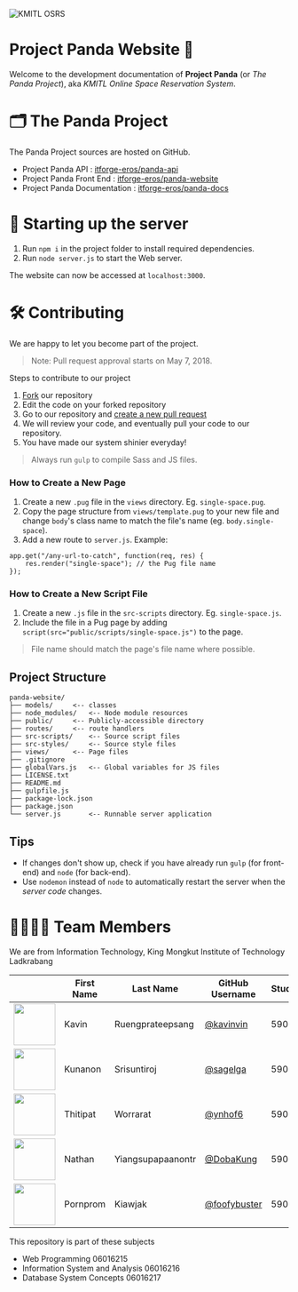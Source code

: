 ![KMITL OSRS](https://zartre.com/files/KMITL-OSRS.png)
# Project Panda Website 🐼

Welcome to the development documentation of **Project Panda** (or _The Panda Project_), aka _KMITL Online Space Reservation System_.

# 🗂 The Panda Project
The Panda Project sources are hosted on GitHub.

* Project Panda API : [itforge-eros/panda-api](https://github.com/itforge-eros/panda-api)
* Project Panda Front End : [itforge-eros/panda-website](https://github.com/itforge-eros/panda-website)
* Project Panda Documentation : [itforge-eros/panda-docs](https://github.com/itforge-eros/panda-docs)

# 🚀 Starting up the server

1. Run `npm i` in the project folder to install required dependencies.
2. Run `node server.js` to start the Web server.

The website can now be accessed at `localhost:3000`.

# 🛠 Contributing
We are happy to let you become part of the project.

> Note: Pull request approval starts on May 7, 2018.

Steps to contribute to our project
1. [Fork](https://help.github.com/articles/fork-a-repo/) our repository
2. Edit the code on your forked repository
3. Go to our repository and [create a new pull request](https://help.github.com/articles/creating-a-pull-request/)
4. We will review your code, and eventually pull your code to our repository.
5. You have made our system shinier everyday!

> Always run `gulp` to compile Sass and JS files.

### How to Create a New Page

1. Create a new `.pug` file in the `views` directory. Eg. `single-space.pug`.
2. Copy the page structure from `views/template.pug` to your new file and change `body`'s class name to match the file's name (eg. `body.single-space`).
3. Add a new route to `server.js`. Example:

```{javascript}
app.get("/any-url-to-catch", function(req, res) {
	res.render("single-space"); // the Pug file name
});
```

### How to Create a New Script File

1. Create a new `.js` file in the `src-scripts` directory. Eg. `single-space.js`.
2. Include the file in a Pug page by adding `script(src="public/scripts/single-space.js")` to the page.

> File name should match the page's file name where possible.

## Project Structure

```
panda-website/
├── models/		<-- classes
├── node_modules/	<-- Node module resources
├── public/		<-- Publicly-accessible directory
├── routes/		<-- route handlers
├── src-scripts/	<-- Source script files
├── src-styles/		<-- Source style files
├── views/		<-- Page files
├── .gitignore
├── globalVars.js	<-- Global variables for JS files
├── LICENSE.txt
├── README.md
├── gulpfile.js
├── package-lock.json
├── package.json
└── server.js		<-- Runnable server application
```

## Tips

* If changes don't show up, check if you have already run `gulp` (for front-end) and `node` (for back-end).
* Use `nodemon` instead of `node` to automatically restart the server when the _server code_ changes.

# 👨‍👩‍👧‍👦 Team Members
We are from Information Technology, King Mongkut Institute of Technology Ladkrabang

||First Name|Last Name|GitHub Username|Student ID|
|:-:|--|------|---------------|---------|
|<img src="https://avatars1.githubusercontent.com/u/20960087" width="75px">|Kavin|Ruengprateepsang|[@kavinvin](https://github.com/kavinvin)|59070009|
|<img src="https://avatars3.githubusercontent.com/u/13056824" width="75px">|Kunanon|Srisuntiroj|[@sagelga](https://github.com/sagelga)|59070022|
|<img src="https://avatars2.githubusercontent.com/u/22119886" width="75px">|Thitipat|Worrarat|[@ynhof6](https://github.com/ynhof6)|59070043|
|<img src="https://avatars0.githubusercontent.com/u/3814520" width="75px">|Nathan|Yiangsupapaanontr|[@DobaKung](https://github.com/DobaKung)|59070087|
|<img src="https://avatars1.githubusercontent.com/u/20330195" width="75px">|Pornprom|Kiawjak|[@foofybuster](https://github.com/foofybuster)|59070113|

This repository is part of these subjects
- Web Programming 06016215
- Information System and Analysis 06016216
- Database System Concepts 06016217

